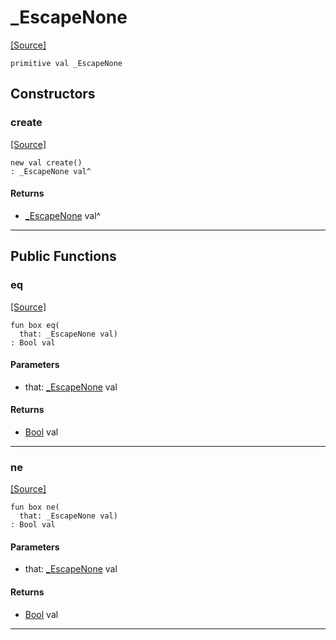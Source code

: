 # _EscapeNone
<span class="source-link">[[Source]](src/term/ansi_term.md#L11)</span>
```pony
primitive val _EscapeNone
```

## Constructors

### create
<span class="source-link">[[Source]](src/term/ansi_term.md#L11)</span>


```pony
new val create()
: _EscapeNone val^
```

#### Returns

* [_EscapeNone](term-_EscapeNone.md) val^

---

## Public Functions

### eq
<span class="source-link">[[Source]](src/term/ansi_term.md#L12)</span>


```pony
fun box eq(
  that: _EscapeNone val)
: Bool val
```
#### Parameters

*   that: [_EscapeNone](term-_EscapeNone.md) val

#### Returns

* [Bool](builtin-Bool.md) val

---

### ne
<span class="source-link">[[Source]](src/term/ansi_term.md#L12)</span>


```pony
fun box ne(
  that: _EscapeNone val)
: Bool val
```
#### Parameters

*   that: [_EscapeNone](term-_EscapeNone.md) val

#### Returns

* [Bool](builtin-Bool.md) val

---

